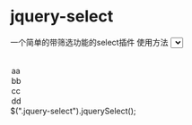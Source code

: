 # jquery-select
一个简单的带筛选功能的select插件
使用方法
<select class="jquery-select">
<option value=""></option>
    <option value="1">aa</option>
    <option value="2">bb</option>
    <option value="3">cc</option>
    <option value="4">dd</option>
</select>
   $(".jquery-select").jquerySelect();
